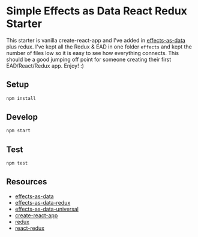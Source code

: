# Simple Effects as Data React Redux Starter

This starter is vanilla create-react-app and I've added in [effects-as-data]() plus
redux. I've kept all the Redux & EAD in one folder `effects` and kept the number of files
low so it is easy to see how everything connects. This should be a good jumping off point
for someone creating their first EAD/React/Redux app. Enjoy! :)

## Setup

```bash
npm install
```

## Develop

```bash
npm start
```

## Test

```bash
npm test
```

## Resources

- [effects-as-data](https://github.com/orourkedd/effects-as-data)
- [effects-as-data-redux](https://www.npmjs.com/package/effects-as-data-redux)
- [effects-as-data-universal](https://github.com/orourkedd/effects-as-data-universal)
- [create-react-app](https://github.com/facebookincubator/create-react-app)
- [redux](https://github.com/reactjs/redux)
- [react-redux](https://github.com/reactjs/react-redux)

